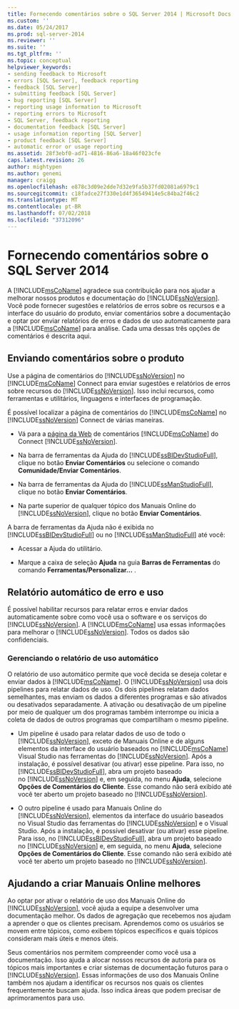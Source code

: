 ```yaml
---
title: Fornecendo comentários sobre o SQL Server 2014 | Microsoft Docs
ms.custom: ''
ms.date: 05/24/2017
ms.prod: sql-server-2014
ms.reviewer: ''
ms.suite: ''
ms.tgt_pltfrm: ''
ms.topic: conceptual
helpviewer_keywords:
- sending feedback to Microsoft
- errors [SQL Server], feedback reporting
- feedback [SQL Server]
- submitting feedback [SQL Server]
- bug reporting [SQL Server]
- reporting usage information to Microsoft
- reporting errors to Microsoft
- SQL Server, feedback reporting
- documentation feedback [SQL Server]
- usage information reporting [SQL Server]
- product feedback [SQL Server]
- automatic error or usage reporting
ms.assetid: 28f3ebf0-ad71-4816-86a6-18a46f023cfe
caps.latest.revision: 26
author: mightypen
ms.author: genemi
manager: craigg
ms.openlocfilehash: e878c3d09e2dde7d32e9fa5b37fd02081a6979c1
ms.sourcegitcommit: c18fadce27f330e1d4f36549414e5c84ba2f46c2
ms.translationtype: MT
ms.contentlocale: pt-BR
ms.lasthandoff: 07/02/2018
ms.locfileid: "37312096"
---
```

# <a name="providing-feedback-for-sql-server-2014"></a>Fornecendo comentários sobre o SQL Server 2014
  A [!INCLUDE[msCoName](../includes/msconame-md.md)] agradece sua contribuição para nos ajudar a melhorar nossos produtos e documentação do [!INCLUDE[ssNoVersion](../includes/ssnoversion-md.md)]. Você pode fornecer sugestões e relatórios de erros sobre os recursos e a interface do usuário do produto, enviar comentários sobre a documentação e optar por enviar relatórios de erros e dados de uso automaticamente para a [!INCLUDE[msCoName](../includes/msconame-md.md)] para análise. Cada uma dessas três opções de comentários é descrita aqui.  
  
## <a name="submitting-feedback-about-the-product"></a>Enviando comentários sobre o produto  
 Use a página de comentários do [!INCLUDE[ssNoVersion](../includes/ssnoversion-md.md)] no [!INCLUDE[msCoName](../includes/msconame-md.md)] Connect para enviar sugestões e relatórios de erros sobre recursos do [!INCLUDE[ssNoVersion](../includes/ssnoversion-md.md)]. Isso inclui recursos, como ferramentas e utilitários, linguagens e interfaces de programação.  
  
 É possível localizar a página de comentários do [!INCLUDE[msCoName](../includes/msconame-md.md)] no [!INCLUDE[ssNoVersion](../includes/ssnoversion-md.md)] Connect de várias maneiras.  
  
-   Vá para a [página da Web](http://go.microsoft.com/fwlink/?linkid=34178) de comentários [!INCLUDE[msCoName](../includes/msconame-md.md)] do Connect [!INCLUDE[ssNoVersion](../includes/ssnoversion-md.md)].  
  
-   Na barra de ferramentas da Ajuda do [!INCLUDE[ssBIDevStudioFull](../includes/ssbidevstudiofull-md.md)], clique no botão **Enviar Comentários** ou selecione o comando **Comunidade/Enviar Comentários**.  
  
-   Na barra de ferramentas da Ajuda do [!INCLUDE[ssManStudioFull](../includes/ssmanstudiofull-md.md)], clique no botão **Enviar Comentários**.  
  
-   Na parte superior de qualquer tópico dos Manuais Online do [!INCLUDE[ssNoVersion](../includes/ssnoversion-md.md)], clique no botão **Enviar Comentários**.  
  
 A barra de ferramentas da Ajuda não é exibida no [!INCLUDE[ssBIDevStudioFull](../includes/ssbidevstudiofull-md.md)] ou no [!INCLUDE[ssManStudioFull](../includes/ssmanstudiofull-md.md)] até você:  
  
-   Acessar a Ajuda do utilitário.  
  
-   Marque a caixa de seleção **Ajuda** na guia **Barras de Ferramentas** do comando **Ferramentas/Personalizar...** .  
  
## <a name="automatic-error-and-usage-reporting"></a>Relatório automático de erro e uso  
 É possível habilitar recursos para relatar erros e enviar dados automaticamente sobre como você usa o software e os serviços do [!INCLUDE[ssNoVersion](../includes/ssnoversion-md.md)]. A [!INCLUDE[msCoName](../includes/msconame-md.md)] usa essas informações para melhorar o [!INCLUDE[ssNoVersion](../includes/ssnoversion-md.md)]. Todos os dados são confidenciais.  
  
### <a name="managing-automatic-usage-reporting"></a>Gerenciando o relatório de uso automático  
 O relatório de uso automático permite que você decida se deseja coletar e enviar dados à [!INCLUDE[msCoName](../includes/msconame-md.md)]. O [!INCLUDE[ssNoVersion](../includes/ssnoversion-md.md)] usa dois pipelines para relatar dados de uso. Os dois pipelines relatam dados semelhantes, mas enviam os dados a diferentes programas e são ativados ou desativados separadamente. A ativação ou desativação de um pipeline por meio de qualquer um dos programas também interrompe ou inicia a coleta de dados de outros programas que compartilham o mesmo pipeline.  
  
-   Um pipeline é usado para relatar dados de uso de todo o [!INCLUDE[ssNoVersion](../includes/ssnoversion-md.md)], exceto de Manuais Online e de alguns elementos da interface do usuário baseados no [!INCLUDE[msCoName](../includes/msconame-md.md)] Visual Studio nas ferramentas do [!INCLUDE[ssNoVersion](../includes/ssnoversion-md.md)]. Após a instalação, é possível desativar (ou ativar) esse pipeline. Para isso, no [!INCLUDE[ssBIDevStudioFull](../includes/ssbidevstudiofull-md.md)], abra um projeto baseado no [!INCLUDE[ssNoVersion](../includes/ssnoversion-md.md)] e, em seguida, no menu **Ajuda**, selecione **Opções de Comentários do Cliente**. Esse comando não será exibido até você ter aberto um projeto baseado no [!INCLUDE[ssNoVersion](../includes/ssnoversion-md.md)].  
  
-   O outro pipeline é usado para Manuais Online do [!INCLUDE[ssNoVersion](../includes/ssnoversion-md.md)], elementos da interface do usuário baseados no Visual Studio das ferramentas do [!INCLUDE[ssNoVersion](../includes/ssnoversion-md.md)] e o Visual Studio. Após a instalação, é possível desativar (ou ativar) esse pipeline. Para isso, no [!INCLUDE[ssBIDevStudioFull](../includes/ssbidevstudiofull-md.md)], abra um projeto baseado no [!INCLUDE[ssNoVersion](../includes/ssnoversion-md.md)] e, em seguida, no menu **Ajuda**, selecione **Opções de Comentários do Cliente**. Esse comando não será exibido até você ter aberto um projeto baseado no [!INCLUDE[ssNoVersion](../includes/ssnoversion-md.md)].  
  
## <a name="helping-build-a-better-books-online"></a>Ajudando a criar Manuais Online melhores  
 Ao optar por ativar o relatório de uso dos Manuais Online do [!INCLUDE[ssNoVersion](../includes/ssnoversion-md.md)], você ajuda a equipe a desenvolver uma documentação melhor. Os dados de agregação que recebemos nos ajudam a aprender o que os clientes precisam. Aprendemos como os usuários se movem entre tópicos, como exibem tópicos específicos e quais tópicos consideram mais úteis e menos úteis.  
  
 Seus comentários nos permitem compreender como você usa a documentação. Isso ajuda a alocar nossos recursos de autoria para os tópicos mais importantes e criar sistemas de documentação futuros para o [!INCLUDE[ssNoVersion](../includes/ssnoversion-md.md)]. Essas informações de uso dos Manuais Online também nos ajudam a identificar os recursos nos quais os clientes frequentemente buscam ajuda. Isso indica áreas que podem precisar de aprimoramentos para uso.  
  
  

